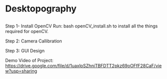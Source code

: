 
# Desktopography
##

Step 1- Install OpenCV
    Run: bash openCV_install.sh  to install all the things required for openCV. 

Step 2: Camera Callibration

Step 3: GUI Design

Demo Video of Project:
https://drive.google.com/file/d/1uaxlpSZhniTBFDTT2pkz69oOFfF28CaF/view?usp=sharing 
